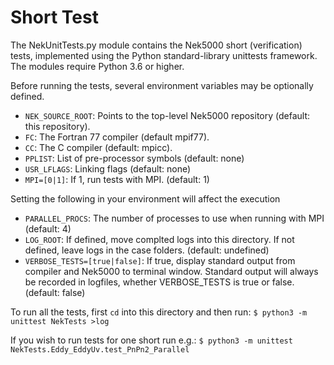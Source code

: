 Short Test
==========

The NekUnitTests.py module contains the Nek5000 short (verification) tests,
implemented using the Python standard-library unittests framework. The modules
require Python 3.6 or higher.

Before running the tests, several environment variables may be optionally defined.

* `NEK_SOURCE_ROOT`: Points to the top-level Nek5000 repository (default: this repository).
* `FC`: The Fortran 77 compiler (default mpif77).
* `CC`: The C compiler (default: mpicc).
* `PPLIST`: List of pre-processor symbols (default: none)
* `USR_LFLAGS`: Linking flags (default: none)
* `MPI=[0|1]`: If 1, run tests with MPI. (default: 1)

Setting the following in your environment will affect the execution

* `PARALLEL_PROCS`: The number of processes to use when running with MPI
  (default: 4)
* `LOG_ROOT`: If defined, move complted logs into this directory.  If not defined,
  leave logs in the case folders.  (default: undefined)
* `VERBOSE_TESTS=[true|false]`: If true, display standard output from compiler and
   Nek5000 to terminal window.  Standard output will always be recorded in
   logfiles, whether VERBOSE_TESTS is true or false.  (default: false)

To run all the tests, first `cd` into this directory and then run:
`$ python3 -m unittest NekTests >log`

If you wish to run tests for one short run e.g.:
`$ python3 -m unittest NekTests.Eddy_EddyUv.test_PnPn2_Parallel`
